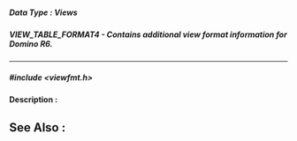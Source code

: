 ##### Data Type : Views
##### VIEW_TABLE_FORMAT4 - Contains additional view format information for Domino R6.
---
##### #include <viewfmt.h>
**Description :**

**See Also :**
[](D:/md_files/.md)
---
